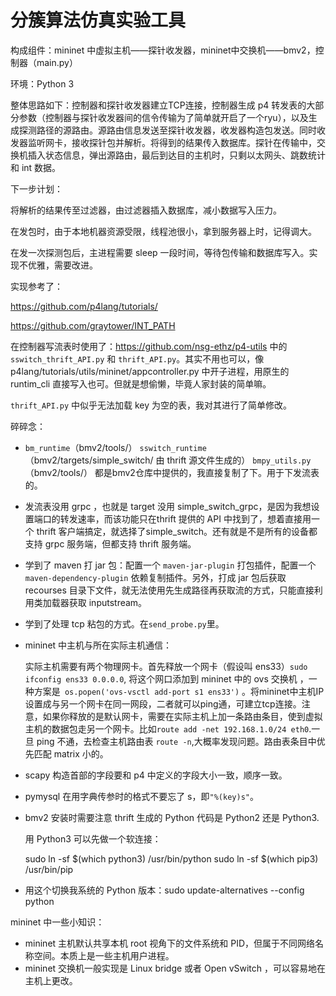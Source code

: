 # 分簇算法仿真实验工具

构成组件：mininet 中虚拟主机——探针收发器，mininet中交换机——bmv2，控制器（main.py）

环境：Python 3

整体思路如下：控制器和探针收发器建立TCP连接，控制器生成 p4 转发表的大部分参数（控制器与探针收发器间的信令传输为了简单就开启了一个ryu），以及生成探测路径的源路由。源路由信息发送至探针收发器，收发器构造包发送。同时收发器监听网卡，接收探针包并解析。将得到的结果传入数据库。探针在传输中，交换机插入状态信息，弹出源路由，最后到达目的主机时，只剩以太网头、跳数统计和 int 数据。

下一步计划：

将解析的结果传至过滤器，由过滤器插入数据库，减小数据写入压力。

在发包时，由于本地机器资源受限，线程池很小，拿到服务器上时，记得调大。

在发一次探测包后，主进程需要 sleep 一段时间，等待包传输和数据库写入。实现不优雅，需要改进。

实现参考了：

https://github.com/p4lang/tutorials/

https://github.com/graytower/INT_PATH

在控制器写流表时使用了：https://github.com/nsg-ethz/p4-utils 中的`sswitch_thrift_API.py` 和 `thrift_API.py`。其实不用也可以，像p4lang/tutorials/utils/mininet/appcontroller.py 中开子进程，用原生的 runtim_cli 直接写入也可。但就是想偷懒，毕竟人家封装的简单嘛。

`thrift_API.py` 中似乎无法加载 key 为空的表，我对其进行了简单修改。

碎碎念：

* `bm_runtime`（bmv2/tools/） 	`sswitch_runtime`（bmv2/targets/simple_switch/    由 thrift 源文件生成的）	`bmpy_utils.py`（bmv2/tools/） 都是bmv2仓库中提供的，我直接复制了下。用于下发流表的。

* 发流表没用 grpc ，也就是 target 没用 simple_switch_grpc，是因为我想设置端口的转发速率，而该功能只在thrift 提供的 API 中找到了，想着直接用一个 thrift 客户端搞定，就选择了simple_switch。还有就是不是所有的设备都支持 grpc 服务端，但都支持 thrift 服务端。

* 学到了 maven 打 jar 包：配置一个 `maven-jar-plugin` 打包插件，配置一个`maven-dependency-plugin` 依赖复制插件。另外，打成 jar 包后获取 recourses 目录下文件，就无法使用先生成路径再获取流的方式，只能直接利用类加载器获取 inputstream。

* 学到了处理 tcp 粘包的方式。在`send_probe.py`里。

* mininet 中主机与所在实际主机通信：

  实际主机需要有两个物理网卡。首先释放一个网卡（假设叫 ens33）`sudo ifconfig ens33 0.0.0.0`, 将这个网口添加到 mininet 中的 ovs 交换机 ，一种方案是` os.popen('ovs-vsctl add-port s1 ens33')` 。将mininet中主机IP设置成与另一个网卡在同一网段，二者就可以ping通，可建立tcp连接。注意，如果你释放的是默认网卡，需要在实际主机上加一条路由条目，使到虚拟主机的数据包走另一个网卡。比如`route add -net 192.168.1.0/24 eth0`.一旦 ping 不通，去检查主机路由表 `route -n`,大概率发现问题。路由表条目中优先匹配 matrix 小的。

* scapy 构造首部的字段要和 p4 中定义的字段大小一致，顺序一致。

* pymysql 在用字典传参时的格式不要忘了 s，即`"%(key)s"`。

* bmv2 安装时需要注意 thrift 生成的 Python 代码是 Python2 还是 Python3.

  用 Python3 可以先做一个软连接：

  sudo ln -sf $(which python3) /usr/bin/python
  sudo ln -sf $(which pip3) /usr/bin/pip

* 用这个切换我系统的 Python 版本：sudo update-alternatives --config python


mininet 中一些小知识：
* mininet 主机默认共享本机 root 视角下的文件系统和 PID，但属于不同网络名称空间。本质上是一些主机用户进程。
* mininet 交换机一般实现是 Linux bridge 或者 Open vSwitch ，可以容易地在主机上更改。

